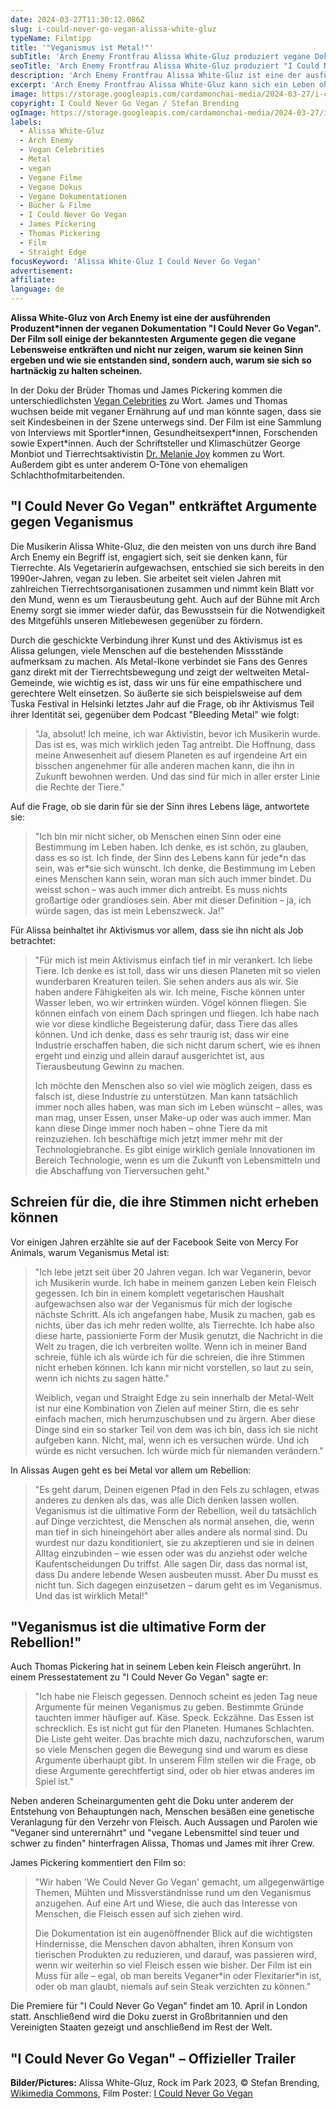 ```yaml
---
date: 2024-03-27T11:30:12.086Z
slug: i-could-never-go-vegan-alissa-white-gluz
typeName: Filmtipp
title: '"Veganismus ist Metal!"'
subTitle: 'Arch Enemy Frontfrau Alissa White-Gluz produziert vegane Doku'
seoTitle: 'Arch Enemy Frontfrau Alissa White-Gluz produziert "I Could Never Go Vegan"'
description: 'Arch Enemy Frontfrau Alissa White-Gluz ist eine der ausführenden Produzent*innen der neuen veganen Doku "I Could Never Go Vegan". Schaut Euch hier den Trailer an und erfahrt alles über den Film!'
excerpt: 'Arch Enemy Frontfrau Alissa White-Gluz kann sich ein Leben ohne den Kampf für Tierrechte nicht vorstellen. Jetzt hat die Musikerin und Aktivistin als ausführende Produzentin der neuen veganen Doku "I Could Never Go Vegan" einen weiteren wichtigen Meilenstein gesetzt. Lest hier alles über den bahnbrechenden Film!'
image: https://storage.googleapis.com/cardamonchai-media/2024-03-27/i-could-never-go-vegan-alissa-white-gluz-soundsvegan-com-1-jpg-imagine-181828_626b70_1024_768/640.webp
copyright: I Could Never Go Vegan / Stefan Brending
ogImage: https://storage.googleapis.com/cardamonchai-media/2024-03-27/i-could-never-go-vegan-alissa-white-gluz-soundsvegan-com-og-jpg-imagine-181818_474e51_1200_628/640.webp
labels:
  - Alissa White-Gluz
  - Arch Enemy
  - Vegan Celebrities
  - Metal
  - vegan
  - Vegane Filme
  - Vegane Dokus
  - Vegane Dokumentationen
  - Bücher & Filme
  - I Could Never Go Vegan
  - James Pickering
  - Thomas Pickering
  - Film
  - Straight Edge
focusKeyword: 'Alissa White-Gluz I Could Never Go Vegan'
advertisement:
affiliate:
language: de
---
```


**Alissa White-Gluz von Arch Enemy ist eine der ausführenden Produzent\*innen der veganen Dokumentation "I Could Never Go Vegan". Der Film soll einige der bekanntesten Argumente gegen die vegane Lebensweise entkräften und nicht nur zeigen, warum sie keinen Sinn ergeben und wie sie entstanden sind, sondern auch, warum sie sich so hartnäckig zu halten scheinen.**

In der Doku der Brüder Thomas und James Pickering kommen die unterschiedlichsten [Vegan Celebrities](tag/vegan-celebrities) zu Wort. James und Thomas wuchsen beide mit veganer Ernährung auf und man könnte sagen, dass sie seit Kindesbeinen in der Szene unterwegs sind. Der Film ist eine Sammlung von Interviews mit Sportler\*innen, Gesundheitsexpert\*innen, Forschenden sowie Expert\*innen. Auch der Schriftsteller und Klimaschützer George Monbiot und Tierrechtsaktivistin [Dr. Melanie Joy](/2019/03/warum-wir-hunde-lieben-schweine-essen-und-kuehe-anziehen/) kommen zu Wort. Außerdem gibt es unter anderem O-Töne von ehemaligen Schlachthofmitarbeitenden.

## "I Could Never Go Vegan" entkräftet Argumente gegen Veganismus

Die Musikerin Alissa White-Gluz, die den meisten von uns durch ihre Band Arch Enemy ein Begriff ist, engagiert sich, seit sie denken kann, für Tierrechte. Als Vegetarierin aufgewachsen, entschied sie sich bereits in den 1990er-Jahren, vegan zu leben. Sie arbeitet seit vielen Jahren mit zahlreichen Tierrechtsorganisationen zusammen und nimmt kein Blatt vor den Mund, wenn es um Tierausbeutung geht. Auch auf der Bühne mit Arch Enemy sorgt sie immer wieder dafür, das Bewusstsein für die Notwendigkeit des Mitgefühls unseren Mitlebewesen gegenüber zu fördern.

Durch die geschickte Verbindung ihrer Kunst und des Aktivismus ist es Alissa gelungen, viele Menschen auf die bestehenden Missstände aufmerksam zu machen. Als Metal-Ikone verbindet sie Fans des Genres ganz direkt mit der Tierrechtsbewegung und zeigt der weltweiten Metal-Gemeinde, wie wichtig es ist, dass wir uns für eine empathischere und gerechtere Welt einsetzen. So äußerte sie sich beispielsweise auf dem Tuska Festival in Helsinki letztes Jahr auf die Frage, ob ihr Aktivismus Teil ihrer Identität sei, gegenüber dem Podcast "Bleeding Metal" wie folgt:

> "Ja, absolut! Ich meine, ich war Aktivistin, bevor ich Musikerin wurde. Das ist es, was mich wirklich jeden Tag antreibt. Die Hoffnung, dass meine Anwesenheit auf diesem Planeten es auf irgendeine Art ein bisschen angenehmer für alle anderen machen kann, die ihn in Zukunft bewohnen werden. Und das sind für mich in aller erster Linie die Rechte der Tiere."

Auf die Frage, ob sie darin für sie der Sinn ihres Lebens läge, antwortete sie:

> "Ich bin mir nicht sicher, ob Menschen einen Sinn oder eine Bestimmung im Leben haben. Ich denke, es ist schön, zu glauben, dass es so ist. Ich finde, der Sinn des Lebens kann für jede\*n das sein, was er\*sie sich wünscht. Ich denke, die Bestimmung im Leben eines Menschen kann sein, woran man sich auch immer bindet. Du weisst schon – was auch immer dich antreibt. Es muss nichts großartige oder grandioses sein. Aber mit dieser Definition – ja, ich würde sagen, das ist mein Lebenszweck. Ja!"

Für Alissa beinhaltet ihr Aktivismus vor allem, dass sie ihn nicht als Job betrachtet:

> "Für mich ist mein Aktivismus einfach tief in mir verankert. Ich liebe Tiere. Ich denke es ist toll, dass wir uns diesen Planeten mit so vielen wunderbaren Kreaturen teilen. Sie sehen anders aus als wir. Sie haben andere Fähigkeiten als wir. Ich meine, Fische können unter Wasser leben, wo wir ertrinken würden. Vögel können fliegen. Sie können einfach von einem Dach springen und fliegen. Ich habe nach wie vor diese kindliche Begeisterung dafür, dass Tiere das alles können. Und ich denke, dass es sehr traurig ist, dass wir eine Industrie erschaffen haben, die sich nicht darum schert, wie es ihnen ergeht und einzig und allein darauf ausgerichtet ist, aus Tierausbeutung Gewinn zu machen.
>
> Ich möchte den Menschen also so viel wie möglich zeigen, dass es falsch ist, diese Industrie zu unterstützen. Man kann tatsächlich immer noch alles haben, was man sich im Leben wünscht – alles, was man mag, unser Essen, unser Make-up oder was auch immer. Man kann diese Dinge immer noch haben – ohne Tiere da mit reinzuziehen. Ich beschäftige mich jetzt immer mehr mit der Technologiebranche. Es gibt einige wirklich geniale Innovationen im Bereich Technologie, wenn es um die Zukunft von Lebensmitteln und die Abschaffung von Tierversuchen geht."

## Schreien für die, die ihre Stimmen nicht erheben können

Vor einigen Jahren erzählte sie auf der Facebook Seite von Mercy For Animals, warum Veganismus Metal ist:

> "Ich lebe jetzt seit über 20 Jahren vegan. Ich war Veganerin, bevor ich Musikerin wurde. Ich habe in meinem ganzen Leben kein Fleisch gegessen. Ich bin in einem komplett vegetarischen Haushalt aufgewachsen also war der Veganismus für mich der logische nächste Schritt. Als ich angefangen habe, Musik zu machen, gab es nichts, über das ich mehr reden wollte, als Tierrechte. Ich habe also diese harte, passionierte Form der Musik genutzt, die Nachricht in die Welt zu tragen, die ich verbreiten wollte. Wenn ich in meiner Band schreie, fühle ich als würde ich für die schreien, die ihre Stimmen nicht erheben können. Ich kann mir nicht vorstellen, so laut zu sein, wenn ich nichts zu sagen hätte."
>
> Weiblich, vegan und Straight Edge zu sein innerhalb der Metal-Welt ist nur eine Kombination von Zielen auf meiner Stirn, die es sehr einfach machen, mich herumzuschubsen und zu ärgern. Aber diese Dinge sind ein so starker Teil von dem was ich bin, dass ich sie nicht aufgeben kann. Nicht, mal, wenn ich es versuchen würde. Und ich würde es nicht versuchen. Ich würde mich für niemanden verändern."

In Alissas Augen geht es bei Metal vor allem um Rebellion:

> "Es geht darum, Deinen eigenen Pfad in den Fels zu schlagen, etwas anderes zu denken als das, was alle Dich denken lassen wollen. Veganismus ist die ultimative Form der Rebellion, weil du tatsächlich auf Dinge verzichtest, die Menschen als normal ansehen, die, wenn man tief in sich hineingehört aber alles andere als normal sind. Du wurdest nur dazu konditioniert, sie zu akzeptieren und sie in deinen Alltag einzubinden – wie essen oder was du anziehst oder welche Kaufentscheidungen Du triffst. Alle sagen Dir, dass das normal ist, dass Du andere lebende Wesen ausbeuten musst. Aber Du musst es nicht tun. Sich dagegen einzusetzen – darum geht es im Veganismus. Und das ist wirklich Metal!"

## "Veganismus ist die ultimative Form der Rebellion!"

Auch Thomas Pickering hat in seinem Leben kein Fleisch angerührt. In einem Pressestatement zu "I Could Never Go Vegan" sagte er:

> "Ich habe nie Fleisch gegessen. Dennoch scheint es jeden Tag neue Argumente für meinen Veganismus zu geben. Bestimmte Gründe tauchten immer häufiger auf. Käse. Speck. Eckzähne. Das Essen ist schrecklich. Es ist nicht gut für den Planeten. Humanes Schlachten. Die Liste geht weiter. Das brachte mich dazu, nachzuforschen, warum so viele Menschen gegen die Bewegung sind und warum es diese Argumente überhaupt gibt. In unserem Film stellen wir die Frage, ob diese Argumente gerechtfertigt sind, oder ob hier etwas anderes im Spiel ist."

Neben anderen Scheinargumenten geht die Doku unter anderem der Entstehung von Behauptungen nach, Menschen besäßen eine genetische Veranlagung für den Verzehr von Fleisch. Auch Aussagen und Parolen wie "Veganer sind unterernährt" und "vegane Lebensmittel sind teuer und schwer zu finden" hinterfragen Alissa, Thomas und James mit ihrer Crew.

James Pickering kommentiert den Film so:

> "Wir haben 'We Could Never Go Vegan' gemacht, um allgegenwärtige Themen, Mühten und Missverständnisse rund um den Veganismus anzugehen. Auf eine Art und Wiese, die auch das Interesse von Menschen, die Fleisch essen auf sich ziehen wird.
>
> Die Dokumentation ist ein augenöffnender Blick auf die wichtigsten Hindernisse, die Menschen davon abhalten, ihren Konsum von tierischen Produkten zu reduzieren, und darauf, was passieren wird, wenn wir weiterhin so viel Fleisch essen wie bisher. Der Film ist ein Muss für alle – egal, ob man bereits Veganer\*in oder Flexitarier\*in ist, oder ob man glaubt, niemals auf sein Steak verzichten zu können."

Die Premiere für "I Could Never Go Vegan" findet am 10. April in London statt. Anschließend wird die Doku zuerst in Großbritannien und den Vereinigten Staaten gezeigt und anschließend im Rest der Welt.

## "I Could Never Go Vegan" – Offizieller Trailer

<YouTube id="bkUU5geAsiE" />

**Bilder/Pictures:** Alissa White-Gluz, Rock im Park 2023, © Stefan Brending, [Wikimedia Commons](https://commons.wikimedia.org/wiki/File:2023_Rock_im_Park_-_Arch_Enemy_-_Alissa_White-Gluz_-_by_2eight_-_ZSC5019.jpg), Film Poster: [I Could Never Go Vegan](https://icouldnevergovegan.co.uk/)
